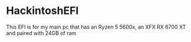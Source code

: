 # HackintoshEFI
This EFI is for my main pc that has an Ryzen 5 5600x, an XFX RX 6700 XT and paired with 24GB of ram
